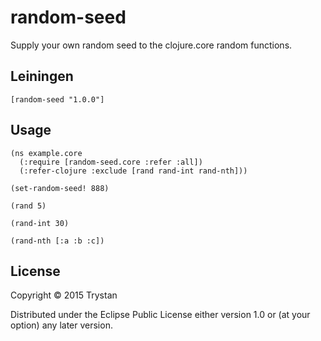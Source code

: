 # random-seed

Supply your own random seed to the clojure.core random functions.

## Leiningen

    [random-seed "1.0.0"]

## Usage

    (ns example.core
      (:require [random-seed.core :refer :all])
      (:refer-clojure :exclude [rand rand-int rand-nth]))

    (set-random-seed! 888)

    (rand 5)

    (rand-int 30)

    (rand-nth [:a :b :c])

## License

Copyright © 2015 Trystan

Distributed under the Eclipse Public License either version 1.0 or (at
your option) any later version.
